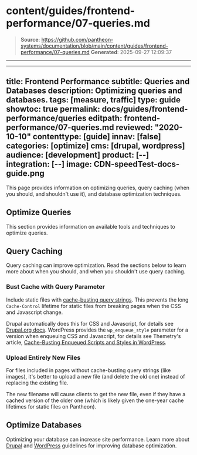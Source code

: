 # content/guides/frontend-performance/07-queries.md

> **Source**: https://github.com/pantheon-systems/documentation/blob/main/content/guides/frontend-performance/07-queries.md
> **Generated**: 2025-09-27 12:09:37

---

---
title: Frontend Performance
subtitle: Queries and Databases
description: Optimizing queries and databases.
tags: [measure, traffic]
type: guide
showtoc: true
permalink: docs/guides/frontend-performance/queries
editpath: frontend-performance/07-queries.md
reviewed: "2020-10-10"
contenttype: [guide]
innav: [false]
categories: [optimize]
cms: [drupal, wordpress]
audience: [development]
product: [--]
integration: [--]
image: CDN-speedTest-docs-guide.png
---

This page provides information on optimizing queries, query caching (when you should, and shouldn't use it), and database optimization techniques.

## Optimize Queries

This section provides information on available tools and techniques to optimize queries.

## Query Caching

Query caching can improve optimization. Read the sections below to learn more about when you should, and when you shouldn't use query caching.

### Bust Cache with Query Parameter

Include static files with [cache-busting query strings](https://stackoverflow.com/a/9692722). This prevents the long `Cache-Control` lifetime for static files from breaking pages when the CSS and Javascript change.

Drupal automatically does this for CSS and Javascript, for details see [Drupal.org docs](https://www.drupal.org/docs/8/creating-custom-modules/adding-stylesheets-css-and-javascript-js-to-a-drupal-8-module). WordPress provides the `wp_enqueue_style` parameter for a version when enqueuing CSS and Javascript, for details see Themetry's article, [Cache-Busting Enqueued Scripts and Styles in WordPress](https://themetry.com/cache-busting-wordpress/).

### Upload Entirely New Files

For files included in pages without cache-busting query strings (like images), it's better to upload a new file (and delete the old one) instead of replacing the existing file.

The new filename will cause clients to get the new file, even if they have a cached version of the older one (which is likely given the one-year cache lifetimes for static files on Pantheon).

## Optimize Databases

Optimizing your database can increase site performance. Learn more about [Drupal](https://www.drupal.org/docs/7/managing-site-performance-and-scalability/optimizing-drupal-to-load-faster-server-mysql) and [WordPress](https://wordpress.org/support/article/optimization/) guidelines for improving database optimization.
